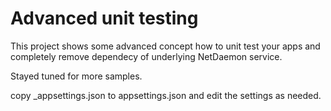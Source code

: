 # Advanced unit testing
This project shows some advanced concept how to unit test your apps and completely remove dependecy of underlying NetDaemon service.

Stayed tuned for more samples.

copy _appsettings.json to appsettings.json and edit the settings as needed.